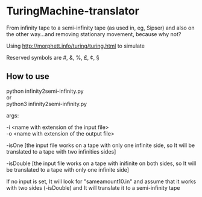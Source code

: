 # TuringMachine-translator

From infinity tape to a semi-infinity tape (as used in, eg, Sipser) and also on the other way...and removing stationary movement, because why not?

Using http://morphett.info/turing/turing.html to simulate

Reserved symbols are #, &, %, £, ¢, §

## How to use

python infinity2semi-infinity.py<br>
or <br>
python3 infinity2semi-infinity.py <br>

args:

-i \<name with extension of the input file\> <br>
-o \<name with extension of the output file\> <br>

-isOne [the input file works on a tape with only one infinite side, so It will be translated to a tape with two infinities sides]<br>

-isDouble [the input file works on a tape with inifinite on both sides, so It will be translated to a tape with only one infinite side]<br>

If no input is set, It will look for "sameamount10.in" and assume that it works with two sides (-isDouble) and It will translate it to a semi-infinity tape<br>
